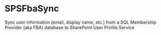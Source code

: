 # SPSFbaSync
Sync user information (email, display name, etc.) from a SQL Membership Provider (aka FBA) database to SharePoint User Profile Service
